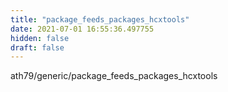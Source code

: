 ```yaml
---
title: "package_feeds_packages_hcxtools"
date: 2021-07-01 16:55:36.497755
hidden: false
draft: false
---
```


ath79/generic/package_feeds_packages_hcxtools

